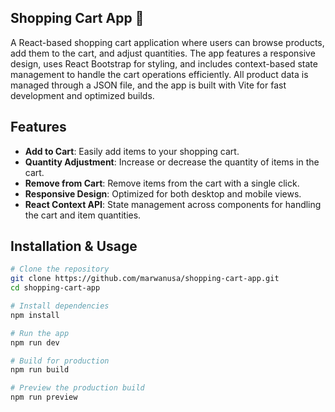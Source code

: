 ## Shopping Cart App 🛒

A React-based shopping cart application where users can browse products, add them to the cart, and adjust quantities. The app features a responsive design, uses React Bootstrap for styling, and includes context-based state management to handle the cart operations efficiently. All product data is managed through a JSON file, and the app is built with Vite for fast development and optimized builds.

## Features

- **Add to Cart**: Easily add items to your shopping cart.
- **Quantity Adjustment**: Increase or decrease the quantity of items in the cart.
- **Remove from Cart**: Remove items from the cart with a single click.
- **Responsive Design**: Optimized for both desktop and mobile views.
- **React Context API**: State management across components for handling the cart and item quantities.

## Installation & Usage

```bash
# Clone the repository
git clone https://github.com/marwanusa/shopping-cart-app.git
cd shopping-cart-app

# Install dependencies
npm install

# Run the app
npm run dev

# Build for production
npm run build

# Preview the production build
npm run preview
